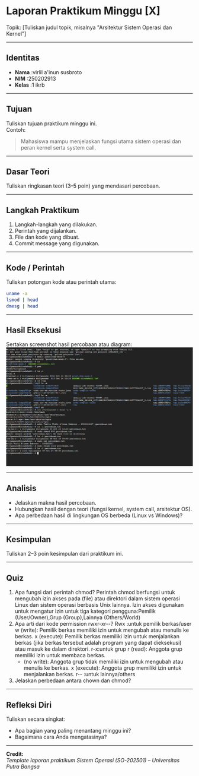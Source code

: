 
# Laporan Praktikum Minggu [X]
Topik: [Tuliskan judul topik, misalnya "Arsitektur Sistem Operasi dan Kernel"]

---

## Identitas
- **Nama**  :virlil a'inun susbroto  
- **NIM**   :250202913 
- **Kelas** :1 ikrb

---

## Tujuan
Tuliskan tujuan praktikum minggu ini.  
Contoh:  
> Mahasiswa mampu menjelaskan fungsi utama sistem operasi dan peran kernel serta system call.

---

## Dasar Teori
Tuliskan ringkasan teori (3–5 poin) yang mendasari percobaan.

---

## Langkah Praktikum
1. Langkah-langkah yang dilakukan.  
2. Perintah yang dijalankan.  
3. File dan kode yang dibuat.  
4. Commit message yang digunakan.

---

## Kode / Perintah
Tuliskan potongan kode atau perintah utama:
```bash
uname -a
lsmod | head
dmesg | head
```

---

## Hasil Eksekusi
Sertakan screenshot hasil percobaan atau diagram:
![Screenshot hasil](screenshots/week3.png)

---

## Analisis
- Jelaskan makna hasil percobaan.  
- Hubungkan hasil dengan teori (fungsi kernel, system call, arsitektur OS).  
- Apa perbedaan hasil di lingkungan OS berbeda (Linux vs Windows)?  

---

## Kesimpulan
Tuliskan 2–3 poin kesimpulan dari praktikum ini.

---

## Quiz
1. Apa fungsi dari perintah chmod?
Perintah chmod berfungsi untuk mengubah izin akses  pada (file) atau direktori dalam sistem operasi Linux dan sistem operasi berbasis Unix lainnya. Izin akses 
digunakan untuk mengatur izin untuk tiga kategori pengguna:Pemilik (User/Owner),Grup (Group),Lainnya (Others/World)
2. Apa arti dari kode permission rwxr-xr--?
Rwx :untuk pemilik berkas/user
  w (write): Pemilik berkas memiliki izin untuk mengubah atau menulis ke berkas. 
  x (execute): Pemilik berkas memiliki izin untuk menjalankan berkas (jika berkas tersebut adalah program yang dapat dieksekusi)
  atau masuk ke dalam direktori.
r-x:untuk grup
   	r (read): Anggota grup memiliki izin untuk membaca berkas.
  	- (no write): Anggota grup tidak memiliki izin untuk mengubah atau menulis ke berkas.
   	x (execute): Anggota grup memiliki izin untuk menjalankan berkas.
r-- :untuk lainnya/others
3. Jelaskan perbedaan antara chown dan chmod?

---

## Refleksi Diri
Tuliskan secara singkat:
- Apa bagian yang paling menantang minggu ini?  
- Bagaimana cara Anda mengatasinya?  

---

**Credit:**  
_Template laporan praktikum Sistem Operasi (SO-202501) – Universitas Putra Bangsa_
